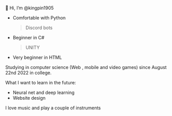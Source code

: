 👋 Hi, I’m @kingpin1905

 - Comfortable with Python
   > Discord bots
 - Beginner in C#
   > UNITY
 - Very beginner in HTML

Studying in computer science (Web , mobile and video games) since August 22nd 2022 in college.
 
What I want to learn in the future:
 - Neural net and deep learning
 - Website design
 
 
 I love music and play a couple of instruments
 

<!---
kingpin1905/kingpin1905 is a ✨ special ✨ repository because its `README.md` (this file) appears on your GitHub profile.
You can click the Preview link to take a look at your changes.
--->

